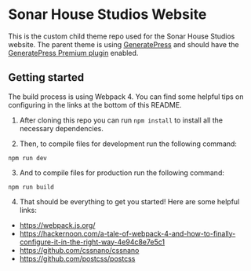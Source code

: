 # Sonar House Studios Website

This is the custom child theme repo used for the Sonar House Studios website. The parent theme is using [GeneratePress](https://generatepress.com/) and should have the [GeneratePress Premium plugin](https://generatepress.com/premium/) enabled. 

## Getting started

The build process is using Webpack 4. You can find some helpful tips on configuring in the links at the bottom of this README. 

1. After cloning this repo you can run `npm install` to install all the necessary dependencies.

2. Then, to compile files for development run the following command:
```
npm run dev
```

3. And to compile files for production run the following command:
```
npm run build
```

4. That should be everything to get you started! Here are some helpful links:

- https://webpack.js.org/
- https://hackernoon.com/a-tale-of-webpack-4-and-how-to-finally-configure-it-in-the-right-way-4e94c8e7e5c1
- https://github.com/cssnano/cssnano
- https://github.com/postcss/postcss

